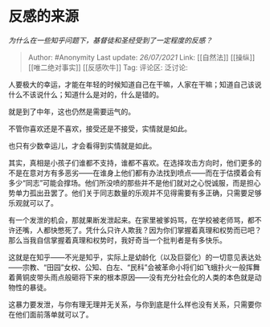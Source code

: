 # 反感的来源
*为什么在一些知乎问题下，基督徒和圣经受到了一定程度的反感？*

> Author: #Anonymity
> Last update: *26/07/2021*
> Link: [[自然法]] [[操纵]] [[唯二绝对事实]] [[反感吹牛]]
> Tag:
> 评论区:
> 泛讨论:

人要极大的幸运，才能在年轻的时候知道自己在干嘛，人家在干嘛；知道自己该说什么不该说什么；知道什么是对的，什么是错的。

就是到了中年，这也仍然是需要运气的。

不管你喜欢还是不喜欢，接受还是不接受，实情就是如此。

也只有少数幸运儿，才会看得到实情就是如此。

其实，真相是小孩子们谁都不支持，谁都不喜欢。在选择攻击方向时，他们更多的不是在意对方有多恶劣——在谁身上他们都有办法找到喷点——而在于估摸着会有多少“同志”可能会撑场。他们所没喷的那些并不是他们就对之心悦诚服，而是担心势单力孤出丑罢了。他们关于同志数量的乐观并不见得需要有多正确，只需要足够乐观就可以了。

有一个发泄的机会，那就果断发泄起来。在家里被爹妈骂，在学校被老师骂，都不许还嘴，人都快憋死了。凭什么只许人欺我？因为你们掌握着真理和权势而已吧？那么当我自信掌握着真理和权势时，我好奇当一个批判者是有多快乐。

这就是在知乎——不光是知乎，实际上是幼龄化（以及巨婴化）的一切意见表达处——宗教、“田园”女权、公知、白左、“民科”会被革命小将们如飞蛾扑火一般挥舞着黄铜皮带头雨点般砸将下来的根本原因——没有充分社会化的人类的本色就是动物性的暴徒。

这暴力要发泄，与你有理无理并无关系，与你到底是什么样也没有关系，只需要你在他们面前落单就可以了。
